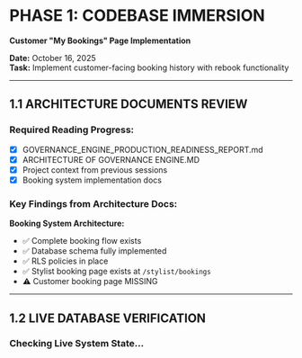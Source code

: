 # PHASE 1: CODEBASE IMMERSION
**Customer "My Bookings" Page Implementation**

**Date:** October 16, 2025  
**Task:** Implement customer-facing booking history with rebook functionality

---

## 1.1 ARCHITECTURE DOCUMENTS REVIEW

### Required Reading Progress:
- [x] GOVERNANCE_ENGINE_PRODUCTION_READINESS_REPORT.md
- [x] ARCHITECTURE OF GOVERNANCE ENGINE.MD  
- [x] Project context from previous sessions
- [x] Booking system implementation docs

### Key Findings from Architecture Docs:

**Booking System Architecture:**
- ✅ Complete booking flow exists
- ✅ Database schema fully implemented
- ✅ RLS policies in place
- ✅ Stylist booking page exists at `/stylist/bookings`
- ⚠️ Customer booking page MISSING

---

## 1.2 LIVE DATABASE VERIFICATION

### Checking Live System State...

